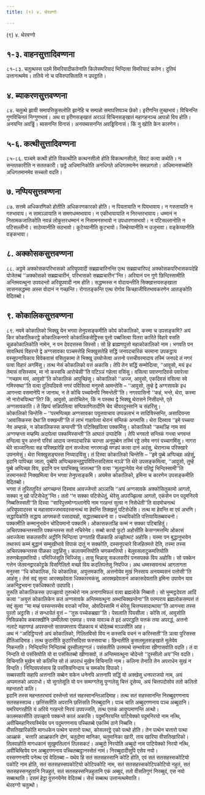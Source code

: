 ```yaml
---
title: (९) ४. थेरवग्गो

---
```

(९) ४. थेरवग्गो  


## १-३. वाहनसुत्तादिवण्णना

८१-८३. चतुत्थस्स पठमे विमरियादीकतेनाति किलेसमरियादं भिन्दित्वा विमरियादं कतेन। दुतियं उत्तानत्थमेव। ततिये नो च पयिरुपासिताति न उपट्ठाति।  


## ४. ब्याकरणसुत्तवण्णना

८४. चतुत्थे झायी समापत्तिकुसलोति झानेहि च सम्पन्नो समापत्तियञ्च छेको। इरीणन्ति तुच्छभावं। विचिनन्ति गुणविचिनतं निग्गुणभावं। अथ वा इरीणसङ्खातं अरञ्ञं विचिनसङ्खातं महागहनञ्च आपन्नो विय होति। अनयन्ति अवड्ढिं। ब्यसनन्ति विनासं। अनयब्यसनन्ति अवड्ढिविनासं। किं नु खोति केन कारणेन।  


## ५-६. कत्थीसुत्तादिवण्णना

८५-८६. पञ्चमे कत्थी होति विकत्थीति कत्थनसीलो होति विकत्थनसीलो, विवटं कत्वा कथेति। न सन्ततकारीति न सततकारी। छट्ठे अधिमानिकोति अनधिगते अधिगतमानेन समन्नागतो। अधिमानसच्चोति अधिगतमानमेव सच्चतो वदति।  


## ७. नप्पियसुत्तवण्णना

८७. सत्तमे अधिकरणिको होतीति अधिकरणकारको होति। न पियतायाति न पियभावाय। न गरुतायाति न गरुभावाय। न सामञ्ञायाति न समणधम्मभावाय। न एकीभावायाति न निरन्तरभावाय। धम्मानं न निसामकजातिकोति नवन्नं लोकुत्तरधम्मानं न निसामनसभावो न उपधारणसभावो। न पटिसल्लानोति न पटिसल्लीनो। साठेय्यानीति सठभावो। कूटेय्यानीति कूटभावो। जिम्हेय्यानीति न उजुभावा। वङ्केय्यानीति वङ्कभावा।  


## ८. अक्कोसकसुत्तवण्णना

८८. अट्ठमे अक्कोसकपरिभासको अरियूपवादी सब्रह्मचारिनन्ति एत्थ सब्रह्मचारिपदं अक्कोसकपरिभासकपदेहि योजेतब्बं ‘‘अक्कोसको सब्रह्मचारीनं, परिभासको सब्रह्मचारीन’’न्ति। अरियानं पन गुणे छिन्दिस्सामीति अन्तिमवत्थुना उपवदन्तो अरियूपवादी नाम होति। सद्धम्मस्स न वोदायन्तीति सिक्खात्तयसङ्खाता सासनसद्धम्मा अस्स वोदानं न गच्छन्ति। रोगातङ्कन्ति एत्थ रोगोव किच्छाजीवितभावकरणेन आतङ्कोति वेदितब्बो।  


## ९. कोकालिकसुत्तवण्णना

८९. नवमे कोकालिको भिक्खु येन भगवा तेनुपसङ्कमीति कोयं कोकालिको, कस्मा च उपसङ्कमि? अयं किर कोकालिकरट्ठे कोकालिकनगरे कोकालिकसेट्ठिस्स पुत्तो पब्बजित्वा पितरा कारिते विहारे वसति चूळकोकालिकोति नामेन, न पन देवदत्तस्स सिस्सो। सो हि ब्राह्मणपुत्तो महाकोकालिको नाम। भगवति पन सावत्थियं विहरन्ते द्वे अग्गसावका पञ्चमत्तेहि भिक्खुसतेहि सद्धिं जनपदचारिकं चरमाना उपकट्ठाय वस्सूपनायिकाय विवेकवासं वसितुकामा ते भिक्खू उय्योजेत्वा अत्तनो पत्तचीवरमादाय तस्मिं जनपदे तं नगरं पत्वा विहारं अगमिंसु। तत्थ नेसं कोकालिको वत्तं अकासि। तेपि तेन सद्धिं सम्मोदित्वा, ‘‘आवुसो, मयं इध तेमासं वसिस्साम, मा नो कस्सचि आरोचेसी’’ति पटिञ्ञं गहेत्वा वसिंसु। वसित्वा पवारणादिवसे पवारेत्वा ‘‘गच्छाम मयं, आवुसो’’ति कोकालिकं आपुच्छिंसु। कोकालिको ‘‘अज्ज, आवुसो, एकदिवसं वसित्वा स्वे गमिस्सथा’’ति वत्वा दुतियदिवसे नगरं पविसित्वा मनुस्से आमन्तेसि – ‘‘आवुसो, तुम्हे द्वे अग्गसावके इध आगन्त्वा वसमानेपि न जानाथ, न ते कोचि पच्चयेनपि निमन्तेती’’ति। नगरवासिनो ‘‘कहं, भन्ते, थेरा, कस्मा नो नारोचयित्था’’ति? किं, आवुसो, आरोचितेन, किं न पस्सथ द्वे भिक्खू थेरासने निसीदन्ते, एते अग्गसावकाति। ते खिप्पं सन्निपतित्वा सप्पिफाणितादीनि चेव चीवरदुस्सानि च संहरिंसु।  
कोकालिको चिन्तेसि – ‘‘परमप्पिच्छा अग्गसावका पयुत्तवाचाय उप्पन्नलाभं न सादियिस्सन्ति, असादियन्ता ‘आवासिकस्स देथा’ति वक्खन्ती’’ति तं लाभं गाहापेत्वा थेरानं सन्तिकं अगमासि। थेरा दिस्वाव ‘‘इमे पच्चया नेव अम्हाकं, न कोकालिकस्स कप्पन्ती’’ति पटिक्खिपित्वा पक्कमिंसु। कोकालिको ‘‘कथञ्हि नाम सयं अग्गण्हन्ता मय्हम्पि अदापेत्वा पक्कमिस्सन्ती’’ति आघातं उप्पादेसि । तेपि भगवतो सन्तिकं गन्त्वा भगवन्तं वन्दित्वा पुन अत्तनो परिसं आदाय जनपदचारिकं चरन्ता अनुपुब्बेन तस्मिं रट्ठे तमेव नगरं पच्चागमिंसु। नागरा थेरे सञ्जानित्वा सह परिक्खारेहि दानं सज्जेत्वा नगरमज्झे मण्डपं कत्वा दानं अदंसु, थेरानञ्च परिक्खारे उपनामेसुं। थेरा भिक्खुसङ्घस्स निय्यादयिंसु। तं दिस्वा कोकालिको चिन्तेसि – ‘‘इमे पुब्बे अप्पिच्छा अहेसुं, इदानि पापिच्छा जाता, पुब्बेपि अप्पिच्छसन्तुट्ठपविवित्तसदिसाव मञ्ञे’’ति थेरे उपसङ्कमित्वा, ‘‘आवुसो, तुम्हे पुब्बे अप्पिच्छा विय, इदानि पन पापभिक्खू जातत्था’’ति वत्वा ‘‘मूलट्ठानेयेव नेसं पतिट्ठं भिन्दिस्सामी’’ति तरमानरूपो निक्खमित्वा येन भगवा तेनुपसङ्कमि। अयमेस कोकालिको, इमिना च कारणेन उपसङ्कमीति वेदितब्बो।  
भगवा तं तुरिततुरितं आगच्छन्तं दिस्वाव आवज्जेन्तो अञ्ञासि ‘‘अयं अग्गसावके अक्कोसितुकामो आगतो, सक्का नु खो पटिसेधेतु’’न्ति। ततो ‘‘न सक्का पटिसेधेतुं, थेरेसु अपरज्झित्वा आगतो, एकंसेन पन पदुमनिरये निब्बत्तिस्सती’’ति दिस्वा ‘‘सारिपुत्तमोग्गल्लानेपि नाम गरहन्तं सुत्वा न निसेधेती’’ति वादमोचनत्थं अरियूपवादस्स च महासावज्जभावदस्सनत्थं मा हेवन्ति तिक्खत्तुं पटिसेधेसि। तत्थ मा हेवन्ति मा एवं अभणि। सद्धायिकोति सद्धाय आगमकरो पसादावहो, सद्धातब्बवचनो वा। पच्चयिकोति पत्तियायितब्बवचनो।  
पक्कामीति कम्मानुभावेन चोदियमानो पक्कामि। ओकासकतञ्हि कम्मं न सक्का पटिबाहितुं। अचिरपक्कन्तस्साति पक्कन्तस्स सतो नचिरेनेव। सब्बो कायो फुटो अहोसीति केसग्गमत्तम्पि ओकासं अवज्जेत्वा सकलसरीरं अट्ठीनि भिन्दित्वा उग्गताहि पीळकाहि अज्झोत्थटं अहोसि। यस्मा पन बुद्धानुभावेन तथारूपं कम्मं बुद्धानं सम्मुखीभावे विपाकं दातुं न सक्कोति, दस्सनूपचारे विजहितमत्ते देति, तस्मा तस्स अचिरपक्कन्तस्स पीळका उट्ठहिंसु। कलायमत्तियोति चणकमत्तियो। बेलुवसलाटुकमत्तियोति तरुणबेलुवमत्तियो। पभिज्जिंसूति भिज्जिंसु। तासु भिन्नासु सकलसरीरं पनसपक्कं विय अहोसि। सो पक्केन गत्तेन जेतवनद्वारकोट्ठके विसगिलितो मच्छो विय कदलिपत्तेसु निपज्जि। अथ धम्मस्सवनत्थं आगतागता मनुस्सा ‘‘धि कोकालिक, धि कोकालिक, अयुत्तमकासि, अत्तनोयेव मुखं निस्साय अनयब्यसनं पत्तोसी’’ति आहंसु। तेसं सद्दं सुत्वा आरक्खदेवता धिक्कारमकंसु, आरक्खदेवतानं आकासदेवताति इमिना उपायेन याव अकनिट्ठभवना एकधिक्कारो उदपादि।  
तुरूति कोकालिकस्स उपज्झायो तुरुत्थेरो नाम अनागामिफलं वत्वा ब्रह्मलोके निब्बत्तो। सो भुम्मट्ठदेवता आदिं कत्वा ‘‘अयुत्तं कोकालिकेन कतं अग्गसावके अन्तिमवत्थुना अब्भाचिक्खन्तेना’’ति परम्पराय ब्रह्मलोकसम्पत्तं तं सद्दं सुत्वा ‘‘मा मय्हं पस्सन्तस्सेव वराको नस्सि, ओवदिस्सामि नं थेरेसु चित्तप्पसादत्थाया’’ति आगन्त्वा तस्स पुरतो अट्ठासि। तं सन्धायेतं वुत्तं – ‘‘तुरू पच्चेकब्रह्मा’’ति। पेसलाति पियसीला। कोसि त्वं, आवुसोति निसिन्नकोव कबरक्खीनि उम्मीलेत्वा एवमाह। पस्स यावञ्च ते इदं अपरद्धति यत्तकं तया अपरद्धं, अत्तनो नलाटे महागण्डं अपस्सन्तो सासपमत्ताय पीळकाय मं चोदेतब्बं मञ्ञसीति आह।  
अथ नं ‘‘अदिट्ठिप्पत्तो अयं कोकालिको, गिलितविसो विय न कस्सचि वचनं न करिस्सती’’ति ञत्वा पुरिसस्स हीतिआदिमाह। तत्थ कुठारीति कुठारिसदिसा फरुसवाचा। छिन्दतीति कुसलमूलसङ्खाते मूलेयेव निकन्तति। निन्दियन्ति निन्दितब्बं दुस्सीलपुग्गलं। पसंसतीति उत्तमत्थे सम्भावेत्वा खीणासवोति वदति। तं वा निन्दति यो पसंसियोति यो वा पसंसितब्बो खीणासवो, तं अन्तिमवत्थुना चोदेन्तो ‘‘दुस्सीलो अय’’न्ति वदति। विचिनाति मुखेन सो कलिन्ति सो तं अपराधं मुखेन विचिनाति नाम। कलिना तेनाति तेन अपराधेन सुखं न विन्दति। निन्दियपसंसाय हि पसंसियनिन्दाय च समकोव विपाको।  
सब्बस्सापि सहापि अत्तनाति सब्बेन सकेन धनेनपि अत्तनापि सद्धिं यो अक्खेसु धनपराजयो नाम, अयं अप्पमत्तको अपराधो। यो सुगतेसूति यो पन सम्मग्गतेसु पुग्गलेसु चित्तं दूसेय्य, अयं चित्तपदोसोव ततो कलितो महन्ततरो कलि।  
इदानि तस्स महन्ततरभावं दस्सेन्तो सतं सहस्सानन्तिआदिमाह। तत्थ सतं सहस्सानन्ति निरब्बुदगणनाय सतसहस्सञ्च। छत्तिंसतीति अपरानि छत्तिंसति निरब्बुदानि। पञ्च चाति अब्बुदगणनाय पञ्च अब्बुदानि। यमरियगरहीति यं अरिये गरहन्तो निरयं उपपज्जति, तत्थ एत्तकं आयुप्पमाणन्ति अत्थो।  
कालमकासीति उपज्झाये पक्कन्ते कालं अकासि। पदुमनिरयन्ति पाटियेक्को पदुमनिरयो नाम नत्थि, अवीचिमहानिरयस्मिंयेव पन पदुमगणनाय पच्चितब्बे एकस्मिं ठाने निब्बत्ति।  
वीसतिखारिकोति मागधकेन पत्थेन चत्तारो पत्था, कोसलरट्ठे एको पत्थो होति। तेन पत्थेन चत्तारो पत्था आळ्हकं , चत्तारि आळ्हकानि दोणं, चतुदोणा मानिका, चतुमानिका खारी, ताय खारिया वीसतिखारिको। तिलवाहोति मागधकानं सुखुमतिलानं तिलसकटं। अब्बुदो निरयोति अब्बुदो नाम पाटियेक्को निरयो नत्थि, अवीचिम्हियेव पन अब्बुदगणनाय पच्चितब्बट्ठानस्सेतं नामं। निरब्बुदादीसुपि एसेव नयो।  
वस्सगणनापि पनेत्थ एवं वेदितब्बा – यथेव हि सतं सतसहस्सानि कोटि होति, एवं सतं सतसहस्सकोटियो पकोटि नाम होति, सतं सतसहस्सपकोटियो कोटिपकोटि नाम, सतं सतसहस्सकोटिपकोटियो नहुतं, सतं सतसहस्सनहुतानि निन्नहुतं, सतं सतसहस्सनिन्नहुतानि एकं अब्बुदं, ततो वीसतिगुणं निरब्बुदं, एस नयो सब्बत्थाति। दसमं हेट्ठा वुत्तनयेनेव वेदितब्बं। सेसं सब्बत्थ उत्तानत्थमेवाति।  
थेरवग्गो चतुत्थो।  